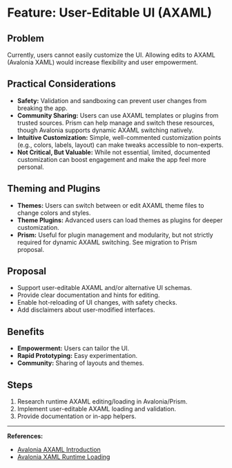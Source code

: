 # Feature: User-Editable UI (AXAML)

## Problem
Currently, users cannot easily customize the UI. Allowing edits to AXAML (Avalonia XAML) would increase flexibility and user empowerment.

## Practical Considerations

- **Safety:** Validation and sandboxing can prevent user changes from breaking the app.
- **Community Sharing:** Users can use AXAML templates or plugins from trusted sources. Prism can help manage and switch these resources, though Avalonia supports dynamic AXAML switching natively.
- **Intuitive Customization:** Simple, well-commented customization points (e.g., colors, labels, layout) can make tweaks accessible to non-experts.
- **Not Critical, But Valuable:** While not essential, limited, documented customization can boost engagement and make the app feel more personal.

## Theming and Plugins
- **Themes:** Users can switch between or edit AXAML theme files to change colors and styles.
- **Theme Plugins:** Advanced users can load themes as plugins for deeper customization.
- **Prism:**  Useful for plugin management and modularity, but not strictly required for dynamic AXAML switching. See migration to Prism proposal.

## Proposal
- Support user-editable AXAML and/or alternative UI schemas.
- Provide clear documentation and hints for editing.
- Enable hot-reloading of UI changes, with safety checks.
- Add disclaimers about user-modified interfaces.

## Benefits
- **Empowerment:** Users can tailor the UI.
- **Rapid Prototyping:** Easy experimentation.
- **Community:** Sharing of layouts and themes.

## Steps
1. Research runtime AXAML editing/loading in Avalonia/Prism.
2. Implement user-editable AXAML loading and validation.
3. Provide documentation or in-app helpers.

---

**References:**
- [Avalonia AXAML Introduction](https://docs.avaloniaui.net/docs/basics/user-interface/introduction-to-xaml)
- [Avalonia XAML Runtime Loading](https://docs.avaloniaui.net/docs/guides/xaml/xaml-loader)

